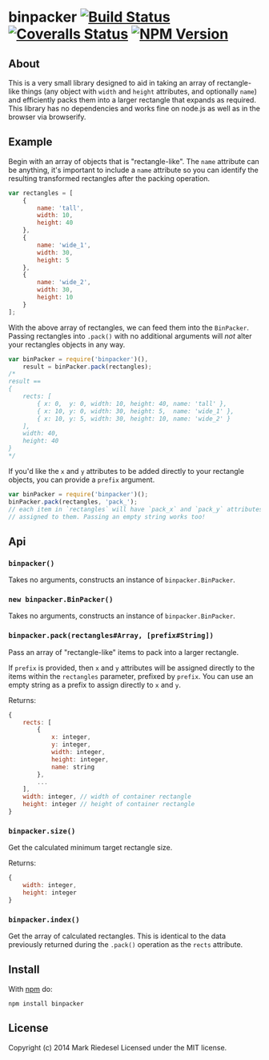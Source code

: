 
# binpacker [![Build Status][travis-image]][travis-url] [![Coveralls Status][coveralls-image]][coveralls-url] [![NPM Version][npm-image]][npm-url]

## About

This is a very small library designed to aid in taking an array of
rectangle-like things (any object with `width` and `height` attributes,
and optionally `name`) and efficiently packs them into a larger rectangle
that expands as required. This library has no dependencies and works fine
on node.js as well as in the browser via browserify.

## Example

Begin with an array of objects that is "rectangle-like". The `name` attribute
can be anything, it's important to include a `name` attribute so you can
identify the resulting transformed rectangles after the packing operation.

```js
var rectangles = [
	{
		name: 'tall',
		width: 10,
		height: 40
	},
	{
		name: 'wide_1',
		width: 30,
		height: 5
	},
	{
		name: 'wide_2',
		width: 30,
		height: 10
	}
];
```

With the above array of rectangles, we can feed them into the `BinPacker`.
Passing rectangles into `.pack()` with no additional arguments will *not*
alter your rectangles objects in any way.

```js
var binPacker = require('binpacker')(),
	result = binPacker.pack(rectangles);
/*
result ==
{
	rects: [
		{ x: 0,  y: 0, width: 10, height: 40, name: 'tall' },
		{ x: 10, y: 0, width: 30, height: 5,  name: 'wide_1' },
		{ x: 10, y: 5, width: 30, height: 10, name: 'wide_2' }
	],
	width: 40,
	height: 40
}
*/
```

If you'd like the `x` and `y` attributes to be added directly to your
rectangle objects, you can provide a `prefix` argument.

```js
var binPacker = require('binpacker')();
binPacker.pack(rectangles, 'pack_');
// each item in `rectangles` will have `pack_x` and `pack_y` attributes
// assigned to them. Passing an empty string works too!
```

## Api

### `binpacker()`
Takes no arguments, constructs an instance of `binpacker.BinPacker`.

### `new binpacker.BinPacker()`
Takes no arguments, constructs an instance of `binpacker.BinPacker`.

### `binpacker.pack(rectangles#Array, [prefix#String])`
Pass an array of "rectangle-like" items to pack into a larger rectangle.

If `prefix` is provided, then `x` and `y` attributes will be assigned
directly to the items within the `rectangles` parameter, prefixed by `prefix`.
You can use an empty string as a prefix to assign directly to `x` and `y`.

Returns:
```js
{
	rects: [
		{
			x: integer,
			y: integer,
			width: integer,
			height: integer,
			name: string
		},
		...
	],
	width: integer, // width of container rectangle
	height: integer // height of container rectangle
}
```

### `binpacker.size()`

Get the calculated minimum target rectangle size.

Returns:
```js
{
	width: integer,
	height: integer
}
```

### `binpacker.index()`

Get the array of calculated rectangles. This is identical to the data previously
returned during the `.pack()` operation as the `rects` attribute.


## Install

With [npm](http://npmjs.org) do:

```
npm install binpacker
```

## License
Copyright (c) 2014 Mark Riedesel
Licensed under the MIT license.


[travis-url]: https://travis-ci.org/Klowner/node-binpacker
[travis-image]: http://img.shields.io/travis/Klowner/node-binpacker.svg?style=flat
[coveralls-url]: https://coveralls.io/r/Klowner/node-binpacker
[coveralls-image]: https://img.shields.io/coveralls/Klowner/node-binpacker.svg?style=flat
[npm-url]: https://www.npmjs.org/package/binpacker 
[npm-image]: http://img.shields.io/npm/v/binpacker.svg?style=flat
